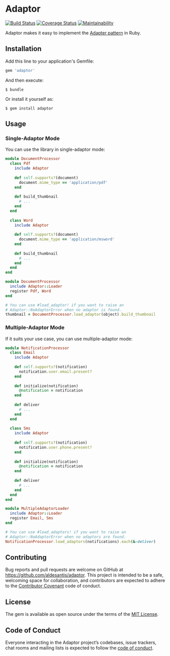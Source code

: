 # Adaptor

[![Build Status](https://travis-ci.org/aldesantis/adaptor.svg?branch=master)](https://travis-ci.org/aldesantis/adaptor)
[![Coverage Status](https://coveralls.io/repos/github/aldesantis/adaptor/badge.svg?branch=master)](https://coveralls.io/github/aldesantis/adaptor?branch=master)
[![Maintainability](https://api.codeclimate.com/v1/badges/e51e8d7489eb72ab97ba/maintainability)](https://codeclimate.com/github/aldesantis/adaptor/maintainability)

Adaptor makes it easy to implement the [Adapter pattern](https://en.wikipedia.org/wiki/Adapter_pattern) in Ruby.

## Installation

Add this line to your application's Gemfile:

```ruby
gem 'adaptor'
```

And then execute:

    $ bundle

Or install it yourself as:

    $ gem install adaptor

## Usage

### Single-Adaptor Mode

You can use the library in single-adaptor mode:

```ruby
module DocumentProcessor
  class Pdf
    include Adaptor
        
    def self.supports?(document)
      document.mime_type == 'application/pdf'
    end
    
    def build_thumbnail
      # ...
    end
  end
  
  class Word 
    include Adaptor
    
    def self.supports?(document)
      document.mime_type == 'application/msword'
    end
    
    def build_thumbnail
      # ...
    end
  end
end

module DocumentProcessor
  include Adaptor::Loader
  register Pdf, Word
end

# You can use #load_adaptor! if you want to raise an 
# Adaptor::NoAdaptorError when no adaptor is found. 
thumbnail = DocumentProcessor.load_adaptor(object).build_thumbnail
```

### Multiple-Adaptor Mode

If it suits your use case, you can use multiple-adaptor mode:

```ruby
module NotificationProcessor
  class Email
    include Adaptor
        
    def self.supports?(notification)
      notification.user.email.present?
    end
    
    def initialize(notification)
      @notification = notification
    end
    
    def deliver
      # ...
    end
  end
  
  class Sms 
    include Adaptor
    
    def self.supports?(notification)
      notification.user.phone.present?
    end
    
    def initialize(notification)
      @notification = notification
    end
    
    def deliver
      # ...
    end
  end
end

module MultipleAdaptorLoader
  include Adaptor::Loader
  register Email, Sms
end

# You can use #load_adaptors! if you want to raise an 
# Adaptor::NoAdaptorError when no adaptors are found. 
NotificationProcessor.load_adaptors(notifications).each(&:deliver)
```

## Contributing

Bug reports and pull requests are welcome on GitHub at https://github.com/aldesantis/adaptor. This 
project is intended to be a safe, welcoming space for collaboration, and contributors are expected 
to adhere to the [Contributor Covenant](http://contributor-covenant.org) code of conduct.

## License

The gem is available as open source under the terms of the [MIT License](https://opensource.org/licenses/MIT).

## Code of Conduct

Everyone interacting in the Adaptor project’s codebases, issue trackers, chat rooms and mailing 
lists is expected to follow the [code of conduct](https://github.com/[USERNAME]/adaptor/blob/master/CODE_OF_CONDUCT.md).
